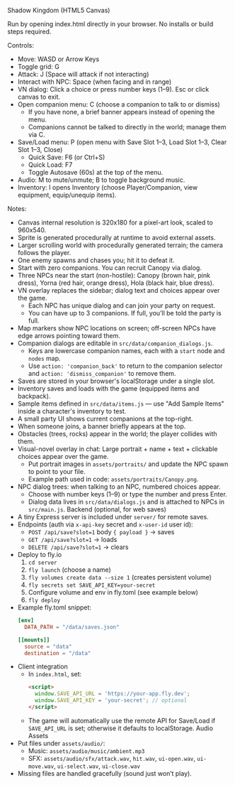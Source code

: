 Shadow Kingdom (HTML5 Canvas)

Run by opening index.html directly in your browser. No installs or build steps required.

Controls:
- Move: WASD or Arrow Keys
- Toggle grid: G
- Attack: J (Space will attack if not interacting)
- Interact with NPC: Space (when facing and in range)
- VN dialog: Click a choice or press number keys (1–9). Esc or click canvas to exit.
- Open companion menu: C (choose a companion to talk to or dismiss)
  - If you have none, a brief banner appears instead of opening the menu.
  - Companions cannot be talked to directly in the world; manage them via C.
- Save/Load menu: P (open menu with Save Slot 1–3, Load Slot 1–3, Clear Slot 1–3, Close)
  - Quick Save: F6 (or Ctrl+S)
  - Quick Load: F7
  - Toggle Autosave (60s) at the top of the menu.
- Audio: M to mute/unmute; B to toggle background music.
- Inventory: I opens Inventory (choose Player/Companion, view equipment, equip/unequip items).

Notes:
- Canvas internal resolution is 320x180 for a pixel-art look, scaled to 960x540.
- Sprite is generated procedurally at runtime to avoid external assets.
- Larger scrolling world with procedurally generated terrain; the camera follows the player.
- One enemy spawns and chases you; hit it to defeat it.
- Start with zero companions. You can recruit Canopy via dialog.
- Three NPCs near the start (non-hostile): Canopy (brown hair, pink dress), Yorna (red hair, orange dress), Hola (black hair, blue dress).
- VN overlay replaces the sidebar; dialog text and choices appear over the game.
  - Each NPC has unique dialog and can join your party on request.
  - You can have up to 3 companions. If full, you’ll be told the party is full.
 - Map markers show NPC locations on screen; off-screen NPCs have edge arrows pointing toward them.
- Companion dialogs are editable in `src/data/companion_dialogs.js`.
  - Keys are lowercase companion names, each with a `start` node and `nodes` map.
  - Use `action: 'companion_back'` to return to the companion selector and `action: 'dismiss_companion'` to remove them.
- Saves are stored in your browser's localStorage under a single slot.
 - Inventory saves and loads with the game (equipped items and backpack).
 - Sample items defined in `src/data/items.js` — use "Add Sample Items" inside a character's inventory to test.
 - A small party UI shows current companions at the top-right.
 - When someone joins, a banner briefly appears at the top.
- Obstacles (trees, rocks) appear in the world; the player collides with them.
- Visual-novel overlay in chat: Large portrait + name + text + clickable choices appear over the game.
  - Put portrait images in `assets/portraits/` and update the NPC spawn to point to your file.
  - Example path used in code: `assets/portraits/Canopy.png`.
 - NPC dialog trees: when talking to an NPC, numbered choices appear.
   - Choose with number keys (1–9) or type the number and press Enter.
   - Dialog data lives in `src/data/dialogs.js` and is attached to NPCs in `src/main.js`.
Backend (optional, for web saves)
- A tiny Express server is included under `server/` for remote saves.
- Endpoints (auth via `x-api-key` secret and `x-user-id` user id):
  - `POST /api/save?slot=1` body `{ payload }` → saves
  - `GET /api/save?slot=1` → loads
  - `DELETE /api/save?slot=1` → clears
- Deploy to fly.io
  1. `cd server`
  2. `fly launch` (choose a name)
  3. `fly volumes create data --size 1` (creates persistent volume)
  4. `fly secrets set SAVE_API_KEY=your-secret`
  5. Configure volume and env in fly.toml (see example below)
  6. `fly deploy`
- Example fly.toml snippet:
  ```toml
  [env]
    DATA_PATH = "/data/saves.json"

  [[mounts]]
    source = "data"
    destination = "/data"
  ```
- Client integration
  - In `index.html`, set:
    ```html
    <script>
      window.SAVE_API_URL = 'https://your-app.fly.dev';
      window.SAVE_API_KEY = 'your-secret'; // optional
    </script>
    ```
  - The game will automatically use the remote API for Save/Load if `SAVE_API_URL` is set; otherwise it defaults to localStorage.
Audio Assets
- Put files under `assets/audio/`:
  - Music: `assets/audio/music/ambient.mp3`
  - SFX: `assets/audio/sfx/attack.wav`, `hit.wav`, `ui-open.wav`, `ui-move.wav`, `ui-select.wav`, `ui-close.wav`
- Missing files are handled gracefully (sound just won’t play).
